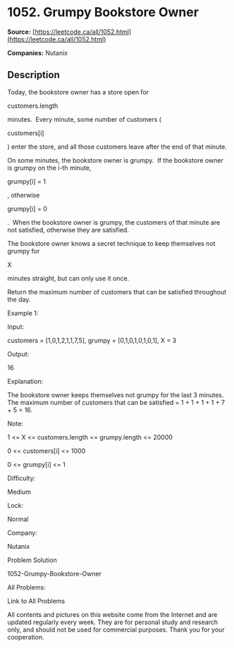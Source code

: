 # 1052. Grumpy Bookstore Owner

**Source:** [https://leetcode.ca/all/1052.html](https://leetcode.ca/all/1052.html)

**Companies:** Nutanix

## Description

Today, the bookstore owner has a store open for

customers.length

minutes. 
        Every minute, some number of customers (

customers[i]

) enter the store, and all
        those customers leave after the end of that minute.

On some minutes, the bookstore owner is grumpy.  If the bookstore owner is grumpy on the
        i-th minute,

grumpy[i] = 1

, otherwise

grumpy[i] = 0

.  When
        the bookstore owner is grumpy, the customers of that minute are not satisfied, otherwise
        they are satisfied.

The bookstore owner knows a secret technique to keep themselves not grumpy for

X

minutes straight, but can only use it once.

Return the maximum number of customers that can be satisfied throughout the day.

Example 1:

Input:

customers = [1,0,1,2,1,1,7,5], grumpy = [0,1,0,1,0,1,0,1], X = 3

Output:

16

Explanation:

The bookstore owner keeps themselves not grumpy for the last 3 minutes.
The maximum number of customers that can be satisfied = 1 + 1 + 1 + 1 + 7 + 5 = 16.

Note:

1 <= X <= customers.length == grumpy.length <= 20000

0 <= customers[i] <= 1000

0 <= grumpy[i] <= 1

Difficulty:

Medium

Lock:

Normal

Company:

Nutanix

Problem Solution

1052-Grumpy-Bookstore-Owner

All Problems:

Link to All Problems

All contents and pictures on this website come from the Internet and are updated regularly every week. They are for personal study and research only, and should not be used for commercial purposes. Thank you for your cooperation.

